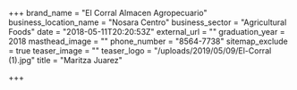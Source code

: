 +++
brand_name = "El Corral Almacen Agropecuario"
business_location_name = "Nosara Centro"
business_sector = "Agricultural Foods"
date = "2018-05-11T20:20:53Z"
external_url = ""
graduation_year = 2018
masthead_image = ""
phone_number = "8564-7738"
sitemap_exclude = true
teaser_image = ""
teaser_logo = "/uploads/2019/05/09/El-Corral (1).jpg"
title = "Maritza Juarez"

+++
